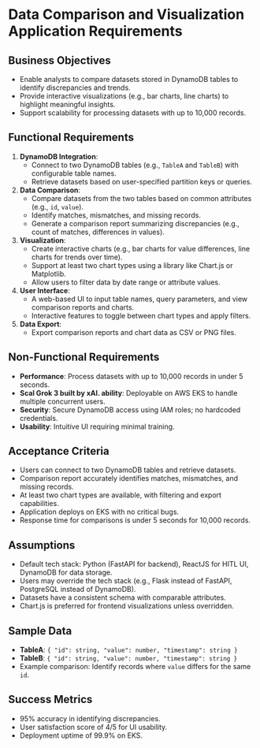 # Data Comparison and Visualization Application Requirements

## Business Objectives
- Enable analysts to compare datasets stored in DynamoDB tables to identify discrepancies and trends.
- Provide interactive visualizations (e.g., bar charts, line charts) to highlight meaningful insights.
- Support scalability for processing datasets with up to 10,000 records.

## Functional Requirements
1. **DynamoDB Integration**:
   - Connect to two DynamoDB tables (e.g., `TableA` and `TableB`) with configurable table names.
   - Retrieve datasets based on user-specified partition keys or queries.
2. **Data Comparison**:
   - Compare datasets from the two tables based on common attributes (e.g., `id`, `value`).
   - Identify matches, mismatches, and missing records.
   - Generate a comparison report summarizing discrepancies (e.g., count of matches, differences in values).
3. **Visualization**:
   - Create interactive charts (e.g., bar charts for value differences, line charts for trends over time).
   - Support at least two chart types using a library like Chart.js or Matplotlib.
   - Allow users to filter data by date range or attribute values.
4. **User Interface**:
   - A web-based UI to input table names, query parameters, and view comparison reports and charts.
   - Interactive features to toggle between chart types and apply filters.
5. **Data Export**:
   - Export comparison reports and chart data as CSV or PNG files.

## Non-Functional Requirements
- **Performance**: Process datasets with up to 10,000 records in under 5 seconds.
- **Scal Grok 3 built by xAI. ability**: Deployable on AWS EKS to handle multiple concurrent users.
- **Security**: Secure DynamoDB access using IAM roles; no hardcoded credentials.
- **Usability**: Intuitive UI requiring minimal training.

## Acceptance Criteria
- Users can connect to two DynamoDB tables and retrieve datasets.
- Comparison report accurately identifies matches, mismatches, and missing records.
- At least two chart types are available, with filtering and export capabilities.
- Application deploys on EKS with no critical bugs.
- Response time for comparisons is under 5 seconds for 10,000 records.

## Assumptions
- Default tech stack: Python (FastAPI for backend), ReactJS for HITL UI, DynamoDB for data storage.
- Users may override the tech stack (e.g., Flask instead of FastAPI, PostgreSQL instead of DynamoDB).
- Datasets have a consistent schema with comparable attributes.
- Chart.js is preferred for frontend visualizations unless overridden.

## Sample Data
- **TableA**: `{ "id": string, "value": number, "timestamp": string }`
- **TableB**: `{ "id": string, "value": number, "timestamp": string }`
- Example comparison: Identify records where `value` differs for the same `id`.

## Success Metrics
- 95% accuracy in identifying discrepancies.
- User satisfaction score of 4/5 for UI usability.
- Deployment uptime of 99.9% on EKS.